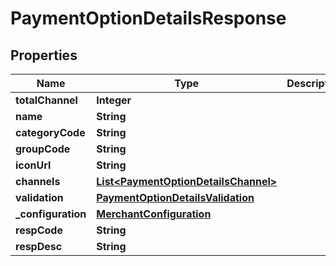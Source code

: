 

# PaymentOptionDetailsResponse


## Properties

| Name | Type | Description | Notes |
|------------ | ------------- | ------------- | -------------|
|**totalChannel** | **Integer** |  |  [optional] |
|**name** | **String** |  |  [optional] |
|**categoryCode** | **String** |  |  [optional] |
|**groupCode** | **String** |  |  [optional] |
|**iconUrl** | **String** |  |  [optional] |
|**channels** | [**List&lt;PaymentOptionDetailsChannel&gt;**](PaymentOptionDetailsChannel.md) |  |  [optional] |
|**validation** | [**PaymentOptionDetailsValidation**](PaymentOptionDetailsValidation.md) |  |  [optional] |
|**_configuration** | [**MerchantConfiguration**](MerchantConfiguration.md) |  |  [optional] |
|**respCode** | **String** |  |  [optional] |
|**respDesc** | **String** |  |  [optional] |



